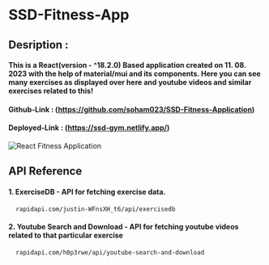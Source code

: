# SSD-Fitness-App

## Desription :
#### This is a React(version - ^18.2.0) Based application created on 11. 08. 2023 with the help of material/mui and its components. Here you can see many exercises as displayed over here and youtube videos and similar exercises related to this!

#### Github-Link : (https://github.com/soham023/SSD-Fitness-Application)
#### Deployed-Link : (https://ssd-gym.netlify.app/)

![React Fitness Application](https://i.ibb.co/Yt9spGc/image.png)

## API Reference

#### 1. ExerciseDB - API for fetching exercise data.
```http
  rapidapi.com/justin-WFnsXH_t6/api/exercisedb
```

#### 2. Youtube Search and Download - API for fetching youtube videos related to that particular exercise
```http
  rapidapi.com/h0p3rwe/api/youtube-search-and-download
```
